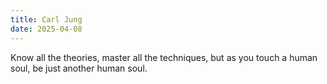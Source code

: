 ```yaml
---
title: Carl Jung
date: 2025-04-08
---
```


Know all the theories,
master all the techniques, 
but as you touch a human soul,
be just another human soul.

